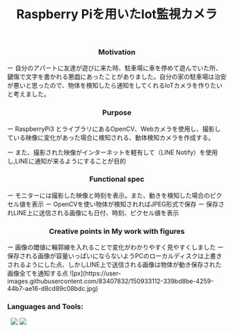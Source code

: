 <h1 align="center">Raspberry Piを用いたIot監視カメラ</h1>
&nbsp;

<h3 align="center">Motivation</h3>
ー   自分のアパートに友達が遊びに来た時、駐車場に車を停めて遊んでいた所、鍵傷で文字を書かれる悪戯にあったことがありました。自分の家の駐車場は治安が悪いと思ったので、物体を検知したら通知をしてくれるIoTカメラを作りたいと考えました。   

<h3 align="center">Purpose </h3>
ー  RaspberryPi3 とライブラリにあるOpenCV、Webカメラを使用し、撮影している映像に変化があった場合に検知される、動体検知カメラを作成する。

ー  また、撮影された映像がインターネットを軽有して（LINE Notify）を使用し,LINEに通知が来るようにすることが目的

<h3 align="center">Functional spec</h3>
ー  モニターには撮影した映像と時刻を表示。また、動きを検知した場合のピクセル値を表示  
ー  OpenCVを使い物体が検知されればJPEG形式で保存
ー  保存されLINE上に送信される画像にも日付、時刻、ピクセル値を表示

<h3 align="center">Creative points in My work with figures </h3>
ー  画像の閾値に輪郭線を入れることで変化がわかりやすく見やすくしました
ー  保存される画像が容量いっぱいにならないようPCのローカルディスクは上書きされるようにした点、しかしLINE上で送信される画像は物体が動き保存された画像全てを通知する点

<a align="center" style="text-align: center;">
![px](https://user-images.githubusercontent.com/83407832/150933112-339bd8be-4259-44b7-ae16-d8cd89c08bdc.jpg)
</a>

<h3 align="left">Languages and Tools:</h3>
&nbsp;
<img src="https://img.shields.io/badge/Python-OpenCv-6F02B5.svg?logo=python&style=popout-square">
<img src="https://img.shields.io/badge/-Raspberrypi-C51A4A.svg?logo=raspberrypi&style=popout-square">
&nbsp;
